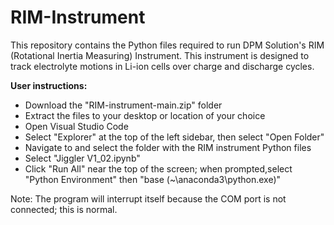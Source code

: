# RIM-Instrument
This repository contains the Python files required to run DPM Solution's RIM (Rotational Inertia Measuring) Instrument. This instrument is designed to track electrolyte motions in Li-ion cells over charge and discharge cycles.

**User instructions:**
- Download the "RIM-instrument-main.zip" folder
- Extract the files to your desktop or location of your choice
- Open Visual Studio Code
- Select "Explorer" at the top of the left sidebar, then select "Open Folder"
- Navigate to and select the folder with the RIM instrument Python files
- Select "Jiggler V1_02.ipynb"
- Click "Run All" near the top of the screen; when prompted,select "Python Environment" then "base (~\anaconda3\python.exe)"

Note: The program will interrupt itself because the COM port is not connected; this is normal.
